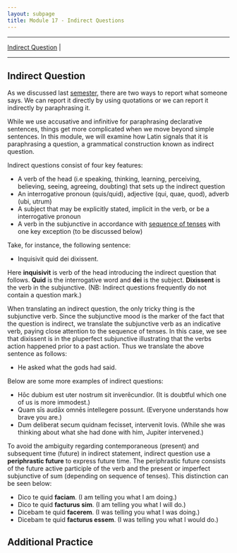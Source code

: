```yaml
---
layout: subpage
title: Module 17 - Indirect Questions
---
```


***

[Indirect Question](#indirect-question) \|

***

## Indirect Question

As we discussed last [semester](https://libatique.info/LATN101-F19/notes/6-indirect-statement/), there are two ways to report what someone says. We can report it directly by using quotations or we can report it indirectly by paraphrasing it.

While we use accusative and infinitive for paraphrasing declarative sentences, things get more complicated when we move beyond simple sentences. In this module, we will examine how Latin signals that it is paraphrasing a question, a grammatical construction known as indirect question.

Indirect questions consist of four key features:

- A verb of the head (i.e speaking, thinking, learning, perceiving, believing, seeing, agreeing, doubting) that sets up the indirect question
- An interrogative pronoun (quis/quid), adjective (qui, quae, quod), adverb (ubi, utrum)
- A subject that may be explicitly stated, implicit in the verb, or be a interrogative pronoun
- A verb in the subjunctive in accordance with [sequence of tenses](https://libatique.info/LATN101-F19/notes/7-temporal-clauses/) with one key exception (to be discussed below)

Take, for instance, the following sentence:

- Inquisivit quid dei dixissent.

Here **inquisivit** is verb of the head introducing the indirect question that follows. **Quid** is the interrogative word and **dei** is the subject. **Dixissent** is the verb in the subjunctive. (NB: Indirect questions frequently do not contain a question mark.)

When translating an indirect question, the only tricky thing is the subjunctive verb. Since the subjunctive mood is the marker of the fact that the question is indirect, we translate the subjunctive verb as an indicative verb, paying close attention to the sequence of tenses. In this case, we see that dixissent is in the pluperfect subjunctive illustrating that the verbs action happened prior to a past action. Thus we translate the above sentence as follows:

- He asked what the gods had said.

Below are some more examples of indirect questions:

- Hōc dubium est uter nostrum sit inverēcundior. (It is doubtful which one of us is more immodest.)
- Quam sīs audāx omnēs intellegere possunt. (Everyone understands how brave you are.)
- Dum deliberat secum quidnam fecisset, intervenit Iovis. (While she was thinking about what she had done with him, Jupiter intervened.)

To avoid the ambiguity regarding contemporaneous (present) and subsequent time (future) in indirect statement, indirect question use a **periphrastic future** to express future time. The periphrastic future consists of the future active participle of the verb and the present or imperfect subjunctive of sum (depending on sequence of tenses). This distinction can be seen below:

- Dico te quid **faciam**. (I am telling you what I am doing.)
- Dico te quid **facturus sim**. (I am telling you what I will do.)
- Dicebam te quid **facerem**. (I was telling you what I was doing.)
- Dicebam te quid **facturus essem**. (I was telling you what I would do.)

## Additional Practice
